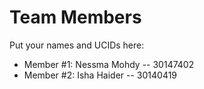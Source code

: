 # Team Members

Put your names and UCIDs here:

- Member #1: Nessma Mohdy -- 30147402
- Member #2: Isha Haider -- 30140419
